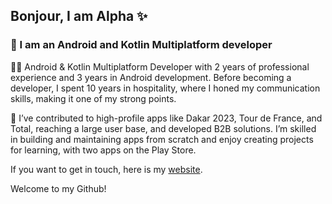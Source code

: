 
## Bonjour, I am Alpha ✨
### 📱 I am an Android and Kotlin Multiplatform developer

👨‍💻 Android & Kotlin Multiplatform Developer with 2 years of professional experience and 3 years in Android development. Before becoming a developer, I spent 10 years in hospitality, where I honed my communication skills, making it one of my strong points.

🚀 I’ve contributed to high-profile apps like Dakar 2023, Tour de France, and Total, reaching a large user base, and developed B2B solutions. I’m skilled in building and maintaining apps from scratch and enjoy creating projects for learning, with two apps on the Play Store.

If you want to get in touch, here is my [website](https://alphaomardiallo.com).

Welcome to my Github!
